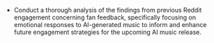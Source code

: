 - Conduct a thorough analysis of the findings from previous Reddit engagement concerning fan feedback, specifically focusing on emotional responses to AI-generated music to inform and enhance future engagement strategies for the upcoming AI music release.